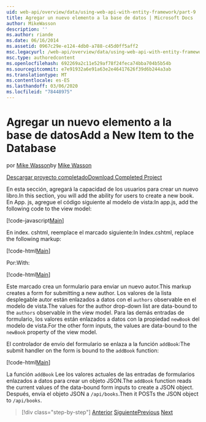 ```yaml
---
uid: web-api/overview/data/using-web-api-with-entity-framework/part-9
title: Agregar un nuevo elemento a la base de datos | Microsoft Docs
author: MikeWasson
description: ''
ms.author: riande
ms.date: 06/16/2014
ms.assetid: 0967c29e-e124-4db0-a788-c45d0ff5aff2
msc.legacyurl: /web-api/overview/data/using-web-api-with-entity-framework/part-9
msc.type: authoredcontent
ms.openlocfilehash: 692269a2c11e529af78f24feca74bba704b5b54b
ms.sourcegitcommit: e7e91932a6e91a63e2e46417626f39d6b244a3ab
ms.translationtype: MT
ms.contentlocale: es-ES
ms.lasthandoff: 03/06/2020
ms.locfileid: "78448975"
---
```

# <a name="add-a-new-item-to-the-database"></a><span data-ttu-id="566ee-102">Agregar un nuevo elemento a la base de datos</span><span class="sxs-lookup"><span data-stu-id="566ee-102">Add a New Item to the Database</span></span>

<span data-ttu-id="566ee-103">por [Mike Wasson](https://github.com/MikeWasson)</span><span class="sxs-lookup"><span data-stu-id="566ee-103">by [Mike Wasson](https://github.com/MikeWasson)</span></span>

[<span data-ttu-id="566ee-104">Descargar proyecto completado</span><span class="sxs-lookup"><span data-stu-id="566ee-104">Download Completed Project</span></span>](https://github.com/MikeWasson/BookService)

<span data-ttu-id="566ee-105">En esta sección, agregará la capacidad de los usuarios para crear un nuevo libro.</span><span class="sxs-lookup"><span data-stu-id="566ee-105">In this section, you will add the ability for users to create a new book.</span></span> <span data-ttu-id="566ee-106">En App. js, agregue el código siguiente al modelo de vista:</span><span class="sxs-lookup"><span data-stu-id="566ee-106">In app.js, add the following code to the view model:</span></span>

[!code-javascript[Main](part-9/samples/sample1.js)]

<span data-ttu-id="566ee-107">En index. cshtml, reemplace el marcado siguiente:</span><span class="sxs-lookup"><span data-stu-id="566ee-107">In Index.cshtml, replace the following markup:</span></span>

[!code-html[Main](part-9/samples/sample2.html)]

<span data-ttu-id="566ee-108">Por:</span><span class="sxs-lookup"><span data-stu-id="566ee-108">With:</span></span>

[!code-html[Main](part-9/samples/sample3.html)]

<span data-ttu-id="566ee-109">Este marcado crea un formulario para enviar un nuevo autor.</span><span class="sxs-lookup"><span data-stu-id="566ee-109">This markup creates a form for submitting a new author.</span></span> <span data-ttu-id="566ee-110">Los valores de la lista desplegable autor están enlazados a datos con el `authors` observable en el modelo de vista.</span><span class="sxs-lookup"><span data-stu-id="566ee-110">The values for the author drop-down list are data-bound to the `authors` observable in the view model.</span></span> <span data-ttu-id="566ee-111">Para las demás entradas de formulario, los valores están enlazados a datos con la propiedad `newBook` del modelo de vista.</span><span class="sxs-lookup"><span data-stu-id="566ee-111">For the other form inputs, the values are data-bound to the `newBook` property of the view model.</span></span>

<span data-ttu-id="566ee-112">El controlador de envío del formulario se enlaza a la función `addBook`:</span><span class="sxs-lookup"><span data-stu-id="566ee-112">The submit handler on the form is bound to the `addBook` function:</span></span>

[!code-html[Main](part-9/samples/sample4.html)]

<span data-ttu-id="566ee-113">La función `addBook` Lee los valores actuales de las entradas de formularios enlazados a datos para crear un objeto JSON.</span><span class="sxs-lookup"><span data-stu-id="566ee-113">The `addBook` function reads the current values of the data-bound form inputs to create a JSON object.</span></span> <span data-ttu-id="566ee-114">Después, envía el objeto JSON a `/api/books`.</span><span class="sxs-lookup"><span data-stu-id="566ee-114">Then it POSTs the JSON object to `/api/books`.</span></span>

> [!div class="step-by-step"]
> <span data-ttu-id="566ee-115">[Anterior](part-8.md)
> [Siguiente](part-10.md)</span><span class="sxs-lookup"><span data-stu-id="566ee-115">[Previous](part-8.md)
[Next](part-10.md)</span></span>
